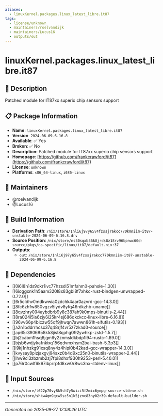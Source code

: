 ```yaml
---
aliases:
  - linuxKernel.packages.linux_latest_libre.it87
tags:
  - license/unknown
  - maintainers/roelvandijk
  - maintainers/Lucus16
  - outputs/out
---
```


# linuxKernel.packages.linux_latest_libre.it87

## 📝 Description

Patched module for IT87xx superio chip sensors support

## 📋 Package Information

- **Name**: `linuxKernel.packages.linux_latest_libre.it87`
- **Version**: `2024-06-09-6.16.8`
- **Available**: ✅ Yes
- **Broken**: ✅ No
- **Description**: Patched module for IT87xx superio chip sensors support
- **Homepage**: [https://github.com/frankcrawford/it87](https://github.com/frankcrawford/it87)
- **License**: `unknown`
- **Platforms**: `x86_64-linux`, `i686-linux`
## 👥 Maintainers

- @roelvandijk
- @Lucus16


## 🔧 Build Information

- **Derivation Path**: `/nix/store/1nli6j97y65v4fzssjrakcc770kmniim-it87-unstable-2024-06-09-6.16.8.drv`
- **Source Position**: `/nix/store/ns30sqxb36k8jrds8z18rv96bpnwc60d-source/pkgs/os-specific/linux/it87/default.nix:37`
- **Outputs**:
  - `out`:  `/nix/store/1nli6j97y65v4fzssjrakcc770kmniim-it87-unstable-2024-06-09-6.16.8`

## 🔗 Dependencies

- [[0i6l8h1ds9dkr1ivc77hzsdl51mfahm0-pahole-1.30]]
- [[6icggxnk1h5aam320l8x83gbi8f7xhkc-rust-bindgen-unwrapped-0.72.0]]
- [[6r5cldhv0mdkwwia0zdchk4aar0azvrd-gcc-14.3.0]]
- [[8fc6zhfw850vgzv5iydv8yfq46rdkzhb-uname]]
- [[8qvzhry004aybdbrb9y8c387ah9k0mps-binutils-2.44]]
- [[8ra024i5ia6zjy6i25kr4sj686qkckcc-linux-libre-6.16.8]]
- [[96vv66p4biczw55qf9jhwqn7awwn861h-elfutils-0.193]]
- [[a2n1bddrrhcsx37q48rjf4vr5z7zkad0-source]]
- [[ap65r3906858k58jisl8qphg092ywhkp-zstd-1.5.7]]
- [[bj2cabm1hsq8jgm6y2znmsldkbdp1i94-rustc-1.89.0]]
- [[bjsb6wdjykafnkixq156qdvmxhsm2bai-bash-5.3p3]]
- [[i9kj1nhzkg91xsq8ny4z4hipl0b42kad-gcc-wrapper-14.3.0]]
- [[kvysay8plzjaxgvj64sxz0b4d9xc25n0-binutils-wrapper-2.44]]
- [[lhw9cl3zbzmb2zj7fpi8dhxf930h9253-perl-5.40.0]]
- [[p76r0cwlf6k97ibprrpfd8xw0r8wc3nx-stdenv-linux]]

## 📁 Input Sources

- `/nix/store/l622p70vy8k5sh7y5wizi5f2mic6ynpg-source-stdenv.sh`
- `/nix/store/shkw4qm9qcw5sc5n1k5jznc83ny02r39-default-builder.sh`

---
*Generated on 2025-09-27 12:08:26 UTC*
